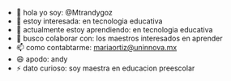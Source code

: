 - 👋 hola yo soy: @Mtrandygoz
- 👀 estoy interesada: en tecnologia educativa 
- 🌱 actualmente estoy aprendiendo: en tecnologia educativa 
- 💞️ busco colaborar con: los maestros interesados en aprender 
- 📫 como contabtarme:  mariaortiz@uninnova.mx
- 😄 apodo: andy 
- ⚡ dato curioso: soy maestra en educacion preescolar 

<!---
Mtrandygoz/Mtrandygoz is a ✨ special ✨ repository because its `README.md` (this file) appears on your GitHub profile.
You can click the Preview link to take a look at your changes.
--->
